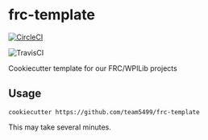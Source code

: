 # frc-template

[![CircleCI](https://circleci.com/gh/team5499/frc-template.svg?style=svg)](https://circleci.com/gh/team5499/frc-template)

![TravisCI](https://api.travis-ci.org/team5499/frc-template.svg)

Cookiecutter template for our FRC/WPILib projects

## Usage

```
cookiecutter https://github.com/team5499/frc-template
```
This may take several minutes.

